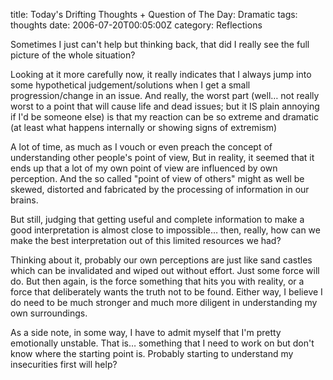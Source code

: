title: Today's Drifting Thoughts + Question of The Day: Dramatic
tags: thoughts
date: 2006-07-20T00:05:00Z
category: Reflections

Sometimes I just can't help but thinking back, that did I really see the full picture of the whole situation?

Looking at it more carefully now, it really indicates that I always jump into some hypothetical judgement/solutions when I get a small progression/change in an issue. And really, the worst part (well… not really worst to a point that will cause life and dead issues; but it IS plain annoying if I'd be someone else) is that my reaction can be so extreme and dramatic (at least what happens internally or showing signs of extremism)

A lot of time, as much as I vouch or even preach the concept of understanding other people's point of view, But in reality, it seemed that it ends up that a lot of my own point of view are influenced by own perception. And the so called "point of view of others" might as well be skewed, distorted and fabricated by the processing of information in our brains.

But still, judging that getting useful and complete information to make a good interpretation is almost close to impossible… then, really, how can we make the best interpretation out of this limited resources we had?

Thinking about it, probably our own perceptions are just like sand castles which can be invalidated and wiped out without effort. Just some force will do. But then again, is the force something that hits you with reality, or a force that deliberately wants the truth not to be found. Either way, I believe I do need to be much stronger and much more diligent in understanding my own surroundings.

As a side note, in some way, I have to admit myself that I'm pretty emotionally unstable. That is… something that I need to work on but don't know where the starting point is. Probably starting to understand my insecurities first will help?
